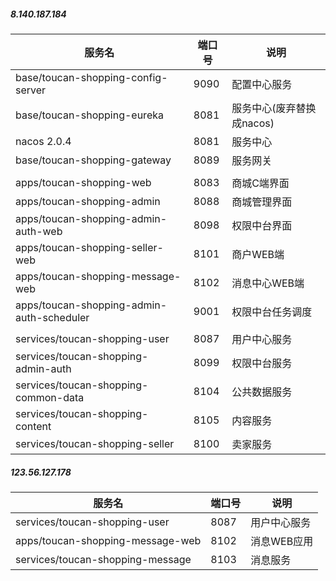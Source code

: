 


##### 8.140.187.184 
 | 服务名                                        | 端口号                 | 说明                                             |
 | --------------------------------------------- | -------------------- | ---------------------------------------------------|
 | base/toucan-shopping-config-server           | 9090                  | 配置中心服务                                       |
 | base/toucan-shopping-eureka                  | 8081                   | 服务中心(废弃替换成nacos)                         |
 | nacos 2.0.4                                  | 8081                   | 服务中心                                          |
 | base/toucan-shopping-gateway                 | 8089                   | 服务网关                                          |
 |  |  | |
 | apps/toucan-shopping-web                     | 8083                 | 商城C端界面                                         |
 | apps/toucan-shopping-admin                   | 8088                 | 商城管理界面                                        |
 | apps/toucan-shopping-admin-auth-web          | 8098                 | 权限中台界面                                        |
 | apps/toucan-shopping-seller-web              | 8101                 | 商户WEB端                                           |
 | apps/toucan-shopping-message-web             | 8102                 | 消息中心WEB端                                       |
 | apps/toucan-shopping-admin-auth-scheduler    | 9001                 | 权限中台任务调度                                    |
 |  |  | |
 | services/toucan-shopping-user                | 8087                   | 用户中心服务                                      |
 | services/toucan-shopping-admin-auth          | 8099                   | 权限中台服务                                      |
 | services/toucan-shopping-common-data         | 8104                   | 公共数据服务                                      |
 | services/toucan-shopping-content             | 8105                   | 内容服务                                          |
 | services/toucan-shopping-seller             | 8100                   | 卖家服务                                           |


##### 123.56.127.178

 | 服务名                                        | 端口号                 | 说明                                             |
 | --------------------------------------------- | -------------------- | ---------------------------------------------------|
 | services/toucan-shopping-user                | 8087                   | 用户中心服务                                      |
 | apps/toucan-shopping-message-web              | 8102                 | 消息WEB应用                                        |
 | services/toucan-shopping-message             | 8103                  | 消息服务                                           |
